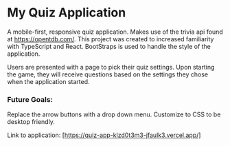 # My Quiz Application

A mobile-first, responsive quiz application. Makes use of the trivia api found at https://opentdb.com/.
This project was created to increased familiarity with TypeScript and React. BootStraps is used to
handle the style of the application.

Users are presented with a page to pick their quiz settings. Upon starting the game, they will receive questions
based on the settings they chose when the application started.

### Future Goals: 
Replace the arrow buttons with a drop down menu. Customize to CSS to be desktop friendly.

Link to application: [https://quiz-app-klzd0t3m3-jfaulk3.vercel.app/]
